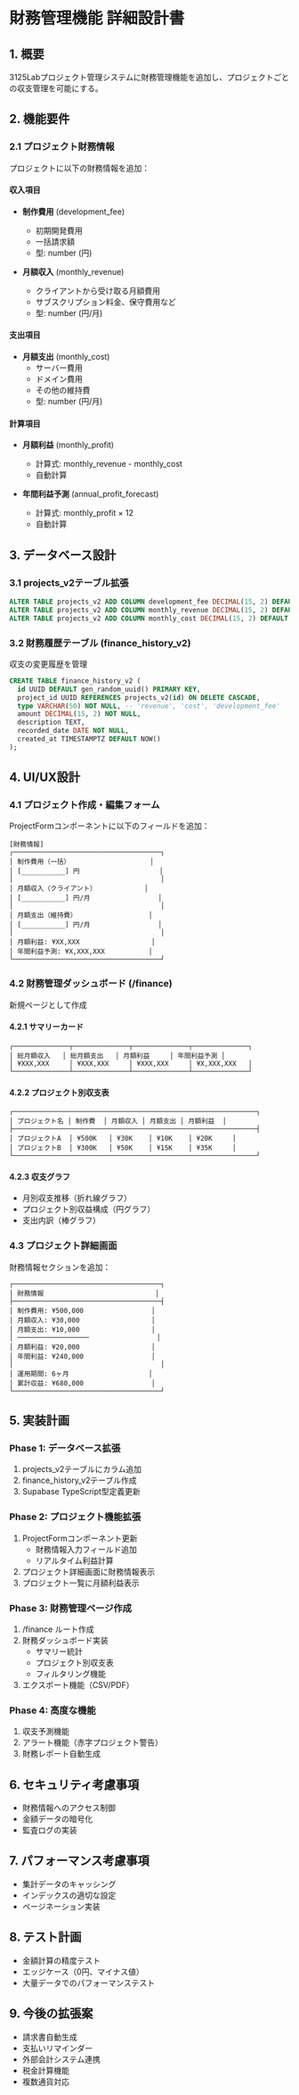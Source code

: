 # 財務管理機能 詳細設計書

## 1. 概要
3125Labプロジェクト管理システムに財務管理機能を追加し、プロジェクトごとの収支管理を可能にする。

## 2. 機能要件

### 2.1 プロジェクト財務情報
プロジェクトに以下の財務情報を追加：

#### 収入項目
- **制作費用** (development_fee)
  - 初期開発費用
  - 一括請求額
  - 型: number (円)
  
- **月額収入** (monthly_revenue)
  - クライアントから受け取る月額費用
  - サブスクリプション料金、保守費用など
  - 型: number (円/月)

#### 支出項目
- **月額支出** (monthly_cost)
  - サーバー費用
  - ドメイン費用
  - その他の維持費
  - 型: number (円/月)

#### 計算項目
- **月額利益** (monthly_profit)
  - 計算式: monthly_revenue - monthly_cost
  - 自動計算
  
- **年間利益予測** (annual_profit_forecast)
  - 計算式: monthly_profit × 12
  - 自動計算

## 3. データベース設計

### 3.1 projects_v2テーブル拡張
```sql
ALTER TABLE projects_v2 ADD COLUMN development_fee DECIMAL(15, 2) DEFAULT 0;
ALTER TABLE projects_v2 ADD COLUMN monthly_revenue DECIMAL(15, 2) DEFAULT 0;
ALTER TABLE projects_v2 ADD COLUMN monthly_cost DECIMAL(15, 2) DEFAULT 0;
```

### 3.2 財務履歴テーブル (finance_history_v2)
収支の変更履歴を管理
```sql
CREATE TABLE finance_history_v2 (
  id UUID DEFAULT gen_random_uuid() PRIMARY KEY,
  project_id UUID REFERENCES projects_v2(id) ON DELETE CASCADE,
  type VARCHAR(50) NOT NULL, -- 'revenue', 'cost', 'development_fee'
  amount DECIMAL(15, 2) NOT NULL,
  description TEXT,
  recorded_date DATE NOT NULL,
  created_at TIMESTAMPTZ DEFAULT NOW()
);
```

## 4. UI/UX設計

### 4.1 プロジェクト作成・編集フォーム
ProjectFormコンポーネントに以下のフィールドを追加：

```
[財務情報]
┌─────────────────────────────────────┐
│ 制作費用（一括）                    │
│ [___________] 円                    │
│                                     │
│ 月額収入（クライアント）            │
│ [___________] 円/月                 │
│                                     │
│ 月額支出（維持費）                  │
│ [___________] 円/月                 │
│                                     │
│ 月額利益: ¥XX,XXX                  │
│ 年間利益予測: ¥X,XXX,XXX           │
└─────────────────────────────────────┘
```

### 4.2 財務管理ダッシュボード (/finance)
新規ページとして作成

#### 4.2.1 サマリーカード
```
┌──────────────┬──────────────┬──────────────┬──────────────┐
│ 総月額収入   │ 総月額支出   │ 月額利益     │ 年間利益予測 │
│ ¥XXX,XXX     │ ¥XXX,XXX     │ ¥XXX,XXX     │ ¥X,XXX,XXX   │
└──────────────┴──────────────┴──────────────┴──────────────┘
```

#### 4.2.2 プロジェクト別収支表
```
┌─────────────────────────────────────────────────────────────┐
│ プロジェクト名 │ 制作費  │ 月額収入 │ 月額支出 │ 月額利益  │
├─────────────────────────────────────────────────────────────┤
│ プロジェクトA  │ ¥500K   │ ¥30K    │ ¥10K    │ ¥20K     │
│ プロジェクトB  │ ¥300K   │ ¥50K    │ ¥15K    │ ¥35K     │
└─────────────────────────────────────────────────────────────┘
```

#### 4.2.3 収支グラフ
- 月別収支推移（折れ線グラフ）
- プロジェクト別収益構成（円グラフ）
- 支出内訳（棒グラフ）

### 4.3 プロジェクト詳細画面
財務情報セクションを追加：

```
┌─────────────────────────────────────┐
│ 財務情報                            │
├─────────────────────────────────────┤
│ 制作費用: ¥500,000                 │
│ 月額収入: ¥30,000                  │
│ 月額支出: ¥10,000                  │
│ ──────────────────                 │
│ 月額利益: ¥20,000                  │
│ 年間利益: ¥240,000                 │
│                                     │
│ 運用期間: 6ヶ月                    │
│ 累計収益: ¥680,000                 │
└─────────────────────────────────────┘
```

## 5. 実装計画

### Phase 1: データベース拡張
1. projects_v2テーブルにカラム追加
2. finance_history_v2テーブル作成
3. Supabase TypeScript型定義更新

### Phase 2: プロジェクト機能拡張
1. ProjectFormコンポーネント更新
   - 財務情報入力フィールド追加
   - リアルタイム利益計算
2. プロジェクト詳細画面に財務情報表示
3. プロジェクト一覧に月額利益表示

### Phase 3: 財務管理ページ作成
1. /finance ルート作成
2. 財務ダッシュボード実装
   - サマリー統計
   - プロジェクト別収支表
   - フィルタリング機能
3. エクスポート機能（CSV/PDF）

### Phase 4: 高度な機能
1. 収支予測機能
2. アラート機能（赤字プロジェクト警告）
3. 財務レポート自動生成

## 6. セキュリティ考慮事項
- 財務情報へのアクセス制御
- 金額データの暗号化
- 監査ログの実装

## 7. パフォーマンス考慮事項
- 集計データのキャッシング
- インデックスの適切な設定
- ページネーション実装

## 8. テスト計画
- 金額計算の精度テスト
- エッジケース（0円、マイナス値）
- 大量データでのパフォーマンステスト

## 9. 今後の拡張案
- 請求書自動生成
- 支払いリマインダー
- 外部会計システム連携
- 税金計算機能
- 複数通貨対応